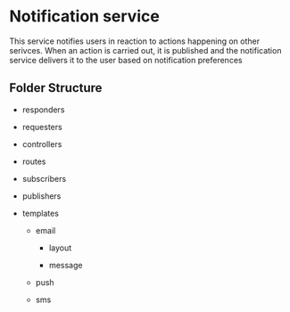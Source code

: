 # Notification service

This service notifies users in reaction to actions happening on other serivces.
When an action is carried out, it is published and the notification service delivers it to the user based on notification preferences


## Folder Structure

- responders

- requesters

- controllers

- routes

- subscribers

- publishers

- templates

    - email

        - layout
        
        - message

    - push

    - sms
